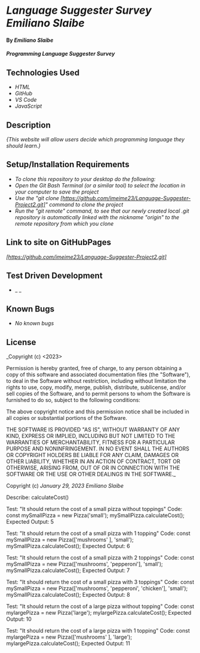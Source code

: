 # _Language Suggester Survey Emiliano Slaibe_

#### By _**Emiliano Slaibe**_

#### _Programming Language Suggester Survey_

## Technologies Used

* _HTML_
* _GitHub_
* _VS Code_
* _JavaScript_

## Description

_{This website will allow users decide which programming language they should learn.}_

## Setup/Installation Requirements
* _To clone this repository to your desktop do the following:_
* _Open the Git Bash Terminal (or a similar tool) to select the location in your computer to save the project_
* _Use the "git clone [https://github.com/imeime23/Language-Suggester-Project2.git]" command to clone the project_
* _Run the "git remote" command, to see that our newly created local .git repository is automatically linked with the nickname "origin" to the remote repository from which you clone_

## Link to site on GitHubPages

_[https://github.com/imeime23/Language-Suggester-Project2.git]_

## Test Driven Development

* _  _

## Known Bugs

* _No known bugs_

## License

_Copyright (c) <2023> <copyright holders>

Permission is hereby granted, free of charge, to any person obtaining a copy
of this software and associated documentation files (the "Software"), to deal
in the Software without restriction, including without limitation the rights
to use, copy, modify, merge, publish, distribute, sublicense, and/or sell
copies of the Software, and to permit persons to whom the Software is
furnished to do so, subject to the following conditions:

The above copyright notice and this permission notice shall be included in all
copies or substantial portions of the Software.

THE SOFTWARE IS PROVIDED "AS IS", WITHOUT WARRANTY OF ANY KIND, EXPRESS OR
IMPLIED, INCLUDING BUT NOT LIMITED TO THE WARRANTIES OF MERCHANTABILITY,
FITNESS FOR A PARTICULAR PURPOSE AND NONINFRINGEMENT. IN NO EVENT SHALL THE
AUTHORS OR COPYRIGHT HOLDERS BE LIABLE FOR ANY CLAIM, DAMAGES OR OTHER
LIABILITY, WHETHER IN AN ACTION OF CONTRACT, TORT OR OTHERWISE, ARISING FROM,
OUT OF OR IN CONNECTION WITH THE SOFTWARE OR THE USE OR OTHER DEALINGS IN THE
SOFTWARE._

Copyright (c) _January 29, 2023_ _Emiliano Slaibe_




Describe: calculateCost() 

Test: "It should return the cost of a small pizza without toppings"
Code: const mySmallPizza = new Pizza('small');
mySmallPizza.calculateCost();
Expected Output: 5

Test: "It should return the cost of a small pizza with 1 topping"
Code: const mySmallPizza = new Pizza(['mushrooms' ], 'small');
mySmallPizza.calculateCost();
Expected Output: 6

Test: "It should return the cost of a small pizza with 2 toppings"
Code: const mySmallPizza = new Pizza(['mushrooms', 'pepperoni'], 'small');
mySmallPizza.calculateCost();
Expected Output: 7

Test: "It should return the cost of a small pizza with 3 toppings"
Code: const mySmallPizza = new Pizza(['mushrooms', 'pepperoni', 'chicken'], 'small');
mySmallPizza.calculateCost();
Expected Output: 8

Test: "It should return the cost of a large pizza without topping"
Code: const mylargePizza = new Pizza('large');
mylargePizza.calculateCost();
Expected Output: 10

Test: "It should return the cost of a large pizza with 1 topping"
Code: const mylargePizza = new Pizza(['mushrooms' ], 'large');
mylargePizza.calculateCost();
Expected Output: 11